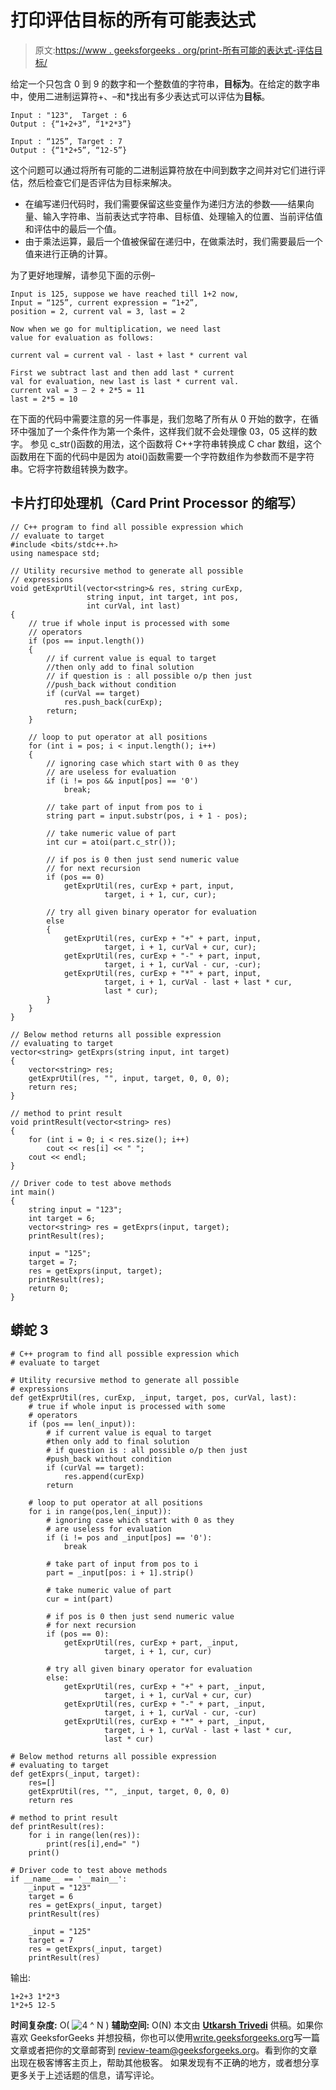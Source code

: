 # 打印评估目标的所有可能表达式

> 原文:[https://www . geeksforgeeks . org/print-所有可能的表达式-评估目标/](https://www.geeksforgeeks.org/print-all-possible-expressions-that-evaluate-to-a-target/)

给定一个只包含 0 到 9 的数字和一个整数值的字符串，**目标为**。在给定的数字串中，使用二进制运算符+、–和*找出有多少表达式可以评估为**目标**。

```
Input : "123",  Target : 6
Output : {“1+2+3”, “1*2*3”}

Input : “125”, Target : 7
Output : {“1*2+5”, “12-5”}
```

这个问题可以通过将所有可能的二进制运算符放在中间到数字之间并对它们进行评估，然后检查它们是否评估为目标来解决。

*   在编写递归代码时，我们需要保留这些变量作为递归方法的参数——结果向量、输入字符串、当前表达式字符串、目标值、处理输入的位置、当前评估值和评估中的最后一个值。
*   由于乘法运算，最后一个值被保留在递归中，在做乘法时，我们需要最后一个值来进行正确的计算。

为了更好地理解，请参见下面的示例–

```
Input is 125, suppose we have reached till 1+2 now,
Input = “125”, current expression = “1+2”, 
position = 2, current val = 3, last = 2

Now when we go for multiplication, we need last 
value for evaluation as follows:

current val = current val - last + last * current val

First we subtract last and then add last * current 
val for evaluation, new last is last * current val.
current val = 3 – 2 + 2*5 = 11
last = 2*5 = 10 
```

在下面的代码中需要注意的另一件事是，我们忽略了所有从 0 开始的数字，在循环中强加了一个条件作为第一个条件，这样我们就不会处理像 03，05 这样的数字。
参见 c_str()函数的用法，这个函数将 C++字符串转换成 C char 数组，这个函数用在下面的代码中是因为 atoi()函数需要一个字符数组作为参数而不是字符串。它将字符数组转换为数字。

## 卡片打印处理机（Card Print Processor 的缩写）

```
// C++ program to find all possible expression which
// evaluate to target
#include <bits/stdc++.h>
using namespace std;

// Utility recursive method to generate all possible
// expressions
void getExprUtil(vector<string>& res, string curExp,
                 string input, int target, int pos,
                 int curVal, int last)
{
    // true if whole input is processed with some
    // operators
    if (pos == input.length())
    {
        // if current value is equal to target
        //then only add to final solution
        // if question is : all possible o/p then just
        //push_back without condition
        if (curVal == target)
            res.push_back(curExp);
        return;
    }

    // loop to put operator at all positions
    for (int i = pos; i < input.length(); i++)
    {
        // ignoring case which start with 0 as they
        // are useless for evaluation
        if (i != pos && input[pos] == '0')
            break;

        // take part of input from pos to i
        string part = input.substr(pos, i + 1 - pos);

        // take numeric value of part
        int cur = atoi(part.c_str());

        // if pos is 0 then just send numeric value
        // for next recursion
        if (pos == 0)
            getExprUtil(res, curExp + part, input,
                     target, i + 1, cur, cur);

        // try all given binary operator for evaluation
        else
        {
            getExprUtil(res, curExp + "+" + part, input,
                     target, i + 1, curVal + cur, cur);
            getExprUtil(res, curExp + "-" + part, input,
                     target, i + 1, curVal - cur, -cur);
            getExprUtil(res, curExp + "*" + part, input,
                     target, i + 1, curVal - last + last * cur,
                     last * cur);
        }
    }
}

// Below method returns all possible expression
// evaluating to target
vector<string> getExprs(string input, int target)
{
    vector<string> res;
    getExprUtil(res, "", input, target, 0, 0, 0);
    return res;
}

// method to print result
void printResult(vector<string> res)
{
    for (int i = 0; i < res.size(); i++)
        cout << res[i] << " ";
    cout << endl;
}

// Driver code to test above methods
int main()
{
    string input = "123";
    int target = 6;
    vector<string> res = getExprs(input, target);
    printResult(res);

    input = "125";
    target = 7;
    res = getExprs(input, target);
    printResult(res);
    return 0;
}
```

## 蟒蛇 3

```
# C++ program to find all possible expression which
# evaluate to target

# Utility recursive method to generate all possible
# expressions
def getExprUtil(res, curExp, _input, target, pos, curVal, last):
    # true if whole input is processed with some
    # operators
    if (pos == len(_input)):
        # if current value is equal to target
        #then only add to final solution
        # if question is : all possible o/p then just
        #push_back without condition
        if (curVal == target):
            res.append(curExp)
        return

    # loop to put operator at all positions
    for i in range(pos,len(_input)):
        # ignoring case which start with 0 as they
        # are useless for evaluation
        if (i != pos and _input[pos] == '0'):
            break

        # take part of input from pos to i
        part = _input[pos: i + 1].strip()

        # take numeric value of part
        cur = int(part)

        # if pos is 0 then just send numeric value
        # for next recursion
        if (pos == 0):
            getExprUtil(res, curExp + part, _input,
                     target, i + 1, cur, cur)

        # try all given binary operator for evaluation
        else:
            getExprUtil(res, curExp + "+" + part, _input,
                     target, i + 1, curVal + cur, cur)
            getExprUtil(res, curExp + "-" + part, _input,
                     target, i + 1, curVal - cur, -cur)
            getExprUtil(res, curExp + "*" + part, _input,
                     target, i + 1, curVal - last + last * cur,
                     last * cur)

# Below method returns all possible expression
# evaluating to target
def getExprs(_input, target):
    res=[]
    getExprUtil(res, "", _input, target, 0, 0, 0)
    return res

# method to print result
def printResult(res):
    for i in range(len(res)):
        print(res[i],end=" ")
    print()

# Driver code to test above methods
if __name__ == '__main__':
    _input = "123"
    target = 6
    res = getExprs(_input, target)
    printResult(res)

    _input = "125"
    target = 7
    res = getExprs(_input, target)
    printResult(res)
```

输出:

```
1+2+3 1*2*3 
1*2+5 12-5
```

**时间复杂度:** O( ![4 ^ N ](img/1e436e0c1e9689234ac92a9413a2d842.png "Rendered by QuickLaTeX.com") )
**辅助空间:** O(N)
本文由 [**Utkarsh Trivedi**](https://in.linkedin.com/in/utkarsh-trivedi-253069a7) 供稿。如果你喜欢 GeeksforGeeks 并想投稿，你也可以使用[write.geeksforgeeks.org](http://www.write.geeksforgeeks.org)写一篇文章或者把你的文章邮寄到 review-team@geeksforgeeks.org。看到你的文章出现在极客博客主页上，帮助其他极客。
如果发现有不正确的地方，或者想分享更多关于上述话题的信息，请写评论。
